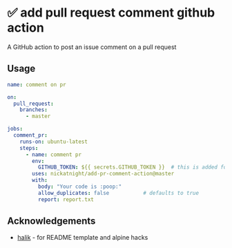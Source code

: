 # :white_check_mark: add pull request comment github action

A GitHub action to post an issue comment on a pull request

## Usage
```yaml
name: comment on pr

on:
  pull_request:
    branches:
      - master

jobs:
  comment_pr:
    runs-on: ubuntu-latest
    steps:
      - name: comment pr
        env:
          GITHUB_TOKEN: ${{ secrets.GITHUB_TOKEN }}  # this is added for you by default
        uses: nickatnight/add-pr-comment-action@master
        with:
          body: "Your code is :poop:"
          allow_duplicates: false           # defaults to true
          report: report.txt
```

## Acknowledgements
- [halik](https://github.com/ironhalik) - for README template and alpine hacks
